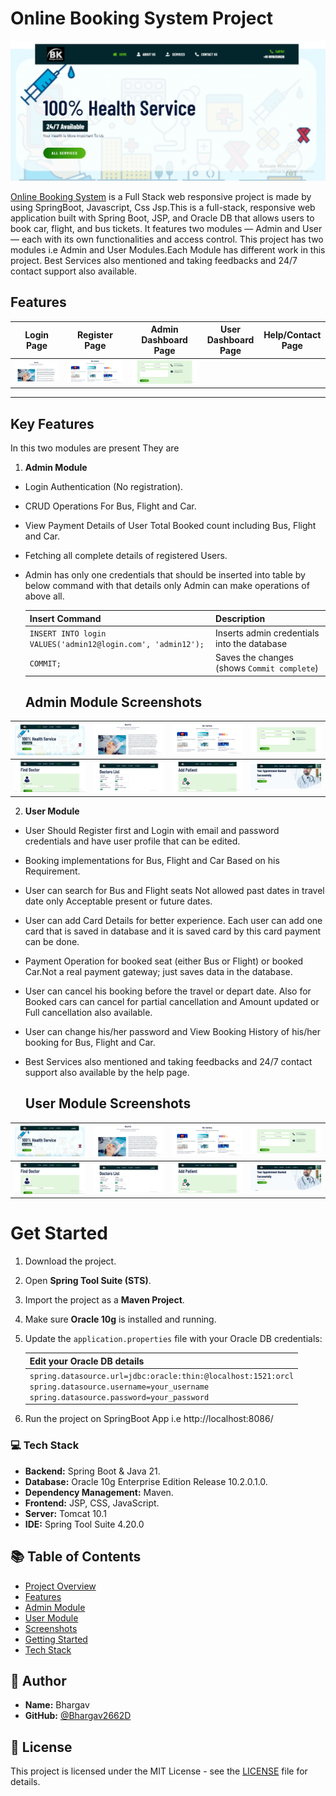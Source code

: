 # Online Booking System Project
![](https://github.com/Bhargav2662D/Doctor-Appointment-System/blob/my-new-branch/Screenshots/Screenshot1.png)

[Online Booking System](https://github.com/Bhargav2662D/Doctor-Appointment-System/tree/my-new-branch) is a Full Stack web responsive project is made by using SpringBoot, Javascript, Css Jsp.This is a full-stack, responsive web application built with Spring Boot, JSP, and Oracle DB that allows users to book car, flight, and bus tickets. It features two modules — Admin and User — each with its own functionalities and access control. This project has two modules i.e Admin and User Modules.Each Module has different work in this project. Best Services also mentioned and taking feedbacks and 24/7 contact support also available.

## Features

| Login Page | Register Page | Admin Dashboard Page | User Dashboard Page | Help/Contact Page |
| -------| -------| -------| -------| -------|
| ![](https://github.com/Bhargav2662D/Doctor-Appointment-System/blob/my-new-branch/Screenshots/Screenshot2.png)| ![](https://github.com/Bhargav2662D/Doctor-Appointment-System/blob/my-new-branch/Screenshots/Screenshot3.png) |    ![](https://github.com/Bhargav2662D/Doctor-Appointment-System/blob/my-new-branch/Screenshots/Screenshot4.png)  |

-----------------------------------------------

## Key Features
In this two modules are present They are
1. **Admin Module**
 - Login Authentication (No registration).
 - CRUD Operations For Bus, Flight and Car.
 - View Payment Details of User Total Booked count including Bus, Flight and Car.
 - Fetching all complete details of registered Users.
 - Admin has only one credentials that should be inserted into table by below command with that details only Admin can make operations of above all.
      
      | Insert Command | Description | 
      | -------| -------|
      | `INSERT INTO login VALUES('admin12@login.com', 'admin12');`| Inserts admin credentials into the database |
      | `COMMIT;`| Saves the changes (shows `Commit complete`) |

      ## Admin Module Screenshots
| ![](https://github.com/Bhargav2662D/Doctor-Appointment-System/blob/my-new-branch/Screenshots/Screenshot1.png) | ![](https://github.com/Bhargav2662D/Doctor-Appointment-System/blob/my-new-branch/Screenshots/Screenshot2.png)| ![](https://github.com/Bhargav2662D/Doctor-Appointment-System/blob/my-new-branch/Screenshots/Screenshot3.png)| ![](https://github.com/Bhargav2662D/Doctor-Appointment-System/blob/my-new-branch/Screenshots/Screenshot4.png)|
|--------------| --------------|   --------------|  --------------|    
|  ![](https://github.com/Bhargav2662D/Doctor-Appointment-System/blob/my-new-branch/Screenshots/Screenshot5.png)| ![](https://github.com/Bhargav2662D/Doctor-Appointment-System/blob/my-new-branch/Screenshots/Screenshot6.png)| ![](https://github.com/Bhargav2662D/Doctor-Appointment-System/blob/my-new-branch/Screenshots/Screenshot7.png)| ![](https://github.com/Bhargav2662D/Doctor-Appointment-System/blob/my-new-branch/Screenshots/Screenshot8.png)|

2. **User Module**
 - User Should Register first and Login with email and password credentials and have user profile that can be edited.
 - Booking implementations for Bus, Flight and Car Based on his Requirement.
 - User can search for Bus and Flight seats Not allowed past dates in travel date only Acceptable present or future dates.
 - User can add Card Details for better experience. Each user can add one card that is saved in database and it is saved card by this card payment can be done.
 - Payment Operation for booked seat (either Bus or Flight) or booked Car.Not a real payment gateway; just saves data in the database.
 - User can cancel his booking before the travel or depart date. Also for Booked cars can cancel for partial cancellation and Amount updated or Full cancellation also available.
 - User can change his/her password and View Booking History of his/her booking for Bus, Flight and Car.
 - Best Services also mentioned and taking feedbacks and 24/7 contact support also available by the help page. 
    
     ## User Module Screenshots
| ![](https://github.com/Bhargav2662D/Doctor-Appointment-System/blob/my-new-branch/Screenshots/Screenshot1.png) | ![](https://github.com/Bhargav2662D/Doctor-Appointment-System/blob/my-new-branch/Screenshots/Screenshot2.png)| ![](https://github.com/Bhargav2662D/Doctor-Appointment-System/blob/my-new-branch/Screenshots/Screenshot3.png)| ![](https://github.com/Bhargav2662D/Doctor-Appointment-System/blob/my-new-branch/Screenshots/Screenshot4.png)|
|--------------| --------------|   --------------|  --------------|    
|  ![](https://github.com/Bhargav2662D/Doctor-Appointment-System/blob/my-new-branch/Screenshots/Screenshot5.png)| ![](https://github.com/Bhargav2662D/Doctor-Appointment-System/blob/my-new-branch/Screenshots/Screenshot6.png)| ![](https://github.com/Bhargav2662D/Doctor-Appointment-System/blob/my-new-branch/Screenshots/Screenshot7.png)| ![](https://github.com/Bhargav2662D/Doctor-Appointment-System/blob/my-new-branch/Screenshots/Screenshot8.png)|

# Get Started
1. Download the project.  
2. Open **Spring Tool Suite (STS)**.  
3. Import the project as a **Maven Project**.  
4. Make sure **Oracle 10g** is installed and running.  
5. Update the `application.properties` file with your Oracle DB credentials:

   | **Edit your Oracle DB details** |
   |-----------------------------|
   | `spring.datasource.url=jdbc:oracle:thin:@localhost:1521:orcl` <br> `spring.datasource.username=your_username` <br> `spring.datasource.password=your_password` |
6. Run the project on SpringBoot App i.e http://localhost:8086/ 

### 💻 Tech Stack

- **Backend:** Spring Boot & Java 21.
- **Database:** Oracle 10g Enterprise Edition Release 10.2.0.1.0.
- **Dependency Management:** Maven.
- **Frontend:** JSP, CSS, JavaScript.
- **Server:** Tomcat 10.1
- **IDE:** Spring Tool Suite 4.20.0

## 📚 Table of Contents

- [Project Overview](#online-booking-system-project)
- [Features](#features)
- [Admin Module](#admin-module)
- [User Module](#user-module)
- [Screenshots](#admin-module-screenshots)
- [Getting Started](#get-started)
- [Tech Stack](#technologies-used-or-tech-stack)

## 👤 Author
- **Name:** Bhargav  
- **GitHub:** [@Bhargav2662D](https://github.com/Bhargav2662D)

## 📄 License
This project is licensed under the MIT License - see the [LICENSE](LICENSE) file for details.
